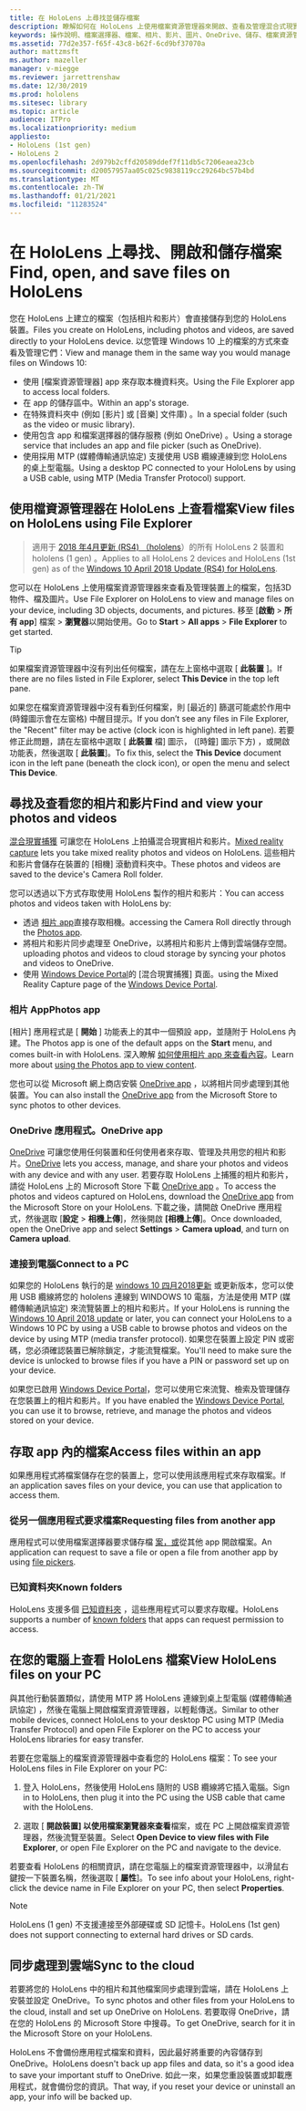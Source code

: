 ```yaml
---
title: 在 HoloLens 上尋找並儲存檔案
description: 瞭解如何在 HoloLens 上使用檔案資源管理器來開啟、查看及管理混合式現實裝置上的檔案。
keywords: 操作說明、檔案選擇器、檔案、相片、影片、圖片、OneDrive、儲存、檔案資源管理器、hololens
ms.assetid: 77d2e357-f65f-43c8-b62f-6cd9bf37070a
author: mattzmsft
ms.author: mazeller
manager: v-miegge
ms.reviewer: jarrettrenshaw
ms.date: 12/30/2019
ms.prod: hololens
ms.sitesec: library
ms.topic: article
audience: ITPro
ms.localizationpriority: medium
appliesto:
- HoloLens (1st gen)
- HoloLens 2
ms.openlocfilehash: 2d979b2cffd20589ddef7f11db5c7206eaea23cb
ms.sourcegitcommit: d20057957aa05c025c9838119cc29264bc57b4bd
ms.translationtype: MT
ms.contentlocale: zh-TW
ms.lasthandoff: 01/21/2021
ms.locfileid: "11283524"
---
```

# <span data-ttu-id="cbc2e-104">在 HoloLens 上尋找、開啟和儲存檔案</span><span class="sxs-lookup"><span data-stu-id="cbc2e-104">Find, open, and save files on HoloLens</span></span>

<span data-ttu-id="cbc2e-105">您在 HoloLens 上建立的檔案（包括相片和影片）會直接儲存到您的 HoloLens 裝置。</span><span class="sxs-lookup"><span data-stu-id="cbc2e-105">Files you create on HoloLens, including photos and videos, are saved directly to your HoloLens device.</span></span> <span data-ttu-id="cbc2e-106">以您管理 Windows 10 上的檔案的方式來查看及管理它們：</span><span class="sxs-lookup"><span data-stu-id="cbc2e-106">View and manage them in the same way you would manage files on Windows 10:</span></span>

- <span data-ttu-id="cbc2e-107">使用 [檔案資源管理器] app 來存取本機資料夾。</span><span class="sxs-lookup"><span data-stu-id="cbc2e-107">Using the File Explorer app to access local folders.</span></span>
- <span data-ttu-id="cbc2e-108">在 app 的儲存區中。</span><span class="sxs-lookup"><span data-stu-id="cbc2e-108">Within an app's storage.</span></span>
- <span data-ttu-id="cbc2e-109">在特殊資料夾中 (例如 [影片] 或 [音樂] 文件庫) 。</span><span class="sxs-lookup"><span data-stu-id="cbc2e-109">In a special folder (such as the video or music library).</span></span>
- <span data-ttu-id="cbc2e-110">使用包含 app 和檔案選擇器的儲存服務 (例如 OneDrive) 。</span><span class="sxs-lookup"><span data-stu-id="cbc2e-110">Using a storage service that includes an app and file picker (such as OneDrive).</span></span>
- <span data-ttu-id="cbc2e-111">使用採用 MTP (媒體傳輸通訊協定) 支援使用 USB 纜線連線到您 HoloLens 的桌上型電腦。</span><span class="sxs-lookup"><span data-stu-id="cbc2e-111">Using a desktop PC connected to your HoloLens by using a USB cable, using MTP (Media Transfer Protocol) support.</span></span>

## <span data-ttu-id="cbc2e-112">使用檔資源管理器在 HoloLens 上查看檔案</span><span class="sxs-lookup"><span data-stu-id="cbc2e-112">View files on HoloLens using File Explorer</span></span>

> <span data-ttu-id="cbc2e-113">適用于 [2018 年4月更新 (RS4) （hololens](https://docs.microsoft.com/windows/mixed-reality/release-notes-april-2018)）的所有 HoloLens 2 裝置和 hololens (1 gen) 。</span><span class="sxs-lookup"><span data-stu-id="cbc2e-113">Applies to all HoloLens 2 devices and HoloLens (1st gen) as of the [Windows 10 April 2018 Update (RS4) for HoloLens](https://docs.microsoft.com/windows/mixed-reality/release-notes-april-2018).</span></span>

<span data-ttu-id="cbc2e-114">您可以在 HoloLens 上使用檔案資源管理器來查看及管理裝置上的檔案，包括3D 物件、檔及圖片。</span><span class="sxs-lookup"><span data-stu-id="cbc2e-114">Use File Explorer on HoloLens to view and manage files on your device, including 3D objects, documents, and pictures.</span></span> <span data-ttu-id="cbc2e-115">移至 [**啟動**   >  **所有 app**] 檔案   >  **瀏覽器**以開始使用。</span><span class="sxs-lookup"><span data-stu-id="cbc2e-115">Go to **Start**  > **All apps**  > **File Explorer** to get started.</span></span>

> [!TIP]
> <span data-ttu-id="cbc2e-116">如果檔案資源管理器中沒有列出任何檔案，請在左上窗格中選取 [ **此裝置** ]。</span><span class="sxs-lookup"><span data-stu-id="cbc2e-116">If there are no files listed in File Explorer, select **This Device** in the top left pane.</span></span>

<span data-ttu-id="cbc2e-117">如果您在檔案資源管理器中沒有看到任何檔案，則 [最近的] 篩選可能處於作用中 (時鐘圖示會在左窗格) 中醒目提示。</span><span class="sxs-lookup"><span data-stu-id="cbc2e-117">If you don’t see any files in File Explorer, the "Recent" filter may be active (clock icon is highlighted in left pane).</span></span> <span data-ttu-id="cbc2e-118">若要修正此問題，請在左窗格中選取 [ **此裝置** 檔] 圖示， ([時鐘] 圖示下方) ，或開啟功能表，然後選取 [ **此裝置**]。</span><span class="sxs-lookup"><span data-stu-id="cbc2e-118">To fix this, select the **This Device** document icon in the left pane (beneath the clock icon), or open the menu and select **This Device**.</span></span>

## <span data-ttu-id="cbc2e-119">尋找及查看您的相片和影片</span><span class="sxs-lookup"><span data-stu-id="cbc2e-119">Find and view your photos and videos</span></span>

<span data-ttu-id="cbc2e-120">[混合現實捕獲](holographic-photos-and-videos.md) 可讓您在 HoloLens 上拍攝混合現實相片和影片。</span><span class="sxs-lookup"><span data-stu-id="cbc2e-120">[Mixed reality capture](holographic-photos-and-videos.md) lets you take mixed reality photos and videos on HoloLens.</span></span>  <span data-ttu-id="cbc2e-121">這些相片和影片會儲存在裝置的 [相機] 滾動資料夾中。</span><span class="sxs-lookup"><span data-stu-id="cbc2e-121">These photos and videos are saved to the device's Camera Roll folder.</span></span>

<span data-ttu-id="cbc2e-122">您可以透過以下方式存取使用 HoloLens 製作的相片和影片：</span><span class="sxs-lookup"><span data-stu-id="cbc2e-122">You can access photos and videos taken with HoloLens by:</span></span>

- <span data-ttu-id="cbc2e-123">透過 [相片 app](holographic-photos-and-videos.md)直接存取相機。</span><span class="sxs-lookup"><span data-stu-id="cbc2e-123">accessing the Camera Roll directly through the [Photos app](holographic-photos-and-videos.md).</span></span>
- <span data-ttu-id="cbc2e-124">將相片和影片同步處理至 OneDrive，以將相片和影片上傳到雲端儲存空間。</span><span class="sxs-lookup"><span data-stu-id="cbc2e-124">uploading photos and videos to cloud storage by syncing your photos and videos to OneDrive.</span></span>
- <span data-ttu-id="cbc2e-125">使用 [Windows Device Portal](https://docs.microsoft.com/windows/mixed-reality/using-the-windows-device-portal#mixed-reality-capture)的 [混合現實捕獲] 頁面。</span><span class="sxs-lookup"><span data-stu-id="cbc2e-125">using the Mixed Reality Capture page of the [Windows Device Portal](https://docs.microsoft.com/windows/mixed-reality/using-the-windows-device-portal#mixed-reality-capture).</span></span>

### <span data-ttu-id="cbc2e-126">相片 App</span><span class="sxs-lookup"><span data-stu-id="cbc2e-126">Photos app</span></span>

<span data-ttu-id="cbc2e-127">[相片] 應用程式是 [ **開始** ] 功能表上的其中一個預設 app，並隨附于 HoloLens 內建。</span><span class="sxs-lookup"><span data-stu-id="cbc2e-127">The Photos app is one of the default apps on the **Start** menu, and comes built-in with HoloLens.</span></span> <span data-ttu-id="cbc2e-128">深入瞭解 [如何使用相片 app 來查看內容](holographic-photos-and-videos.md)。</span><span class="sxs-lookup"><span data-stu-id="cbc2e-128">Learn more about [using the Photos app to view content](holographic-photos-and-videos.md).</span></span>

<span data-ttu-id="cbc2e-129">您也可以從 Microsoft 網上商店安裝 [OneDrive app](https://www.microsoft.com/p/onedrive/9wzdncrfj1p3) ，以將相片同步處理到其他裝置。</span><span class="sxs-lookup"><span data-stu-id="cbc2e-129">You can also install the [OneDrive app](https://www.microsoft.com/p/onedrive/9wzdncrfj1p3) from the Microsoft Store to sync photos to other devices.</span></span>

### <span data-ttu-id="cbc2e-130">OneDrive 應用程式。</span><span class="sxs-lookup"><span data-stu-id="cbc2e-130">OneDrive app</span></span>

<span data-ttu-id="cbc2e-131">[OneDrive](https://onedrive.live.com/) 可讓您使用任何裝置和任何使用者來存取、管理及共用您的相片和影片。</span><span class="sxs-lookup"><span data-stu-id="cbc2e-131">[OneDrive](https://onedrive.live.com/) lets you access, manage, and share your photos and videos with any device and with any user.</span></span> <span data-ttu-id="cbc2e-132">若要存取 HoloLens 上捕獲的相片和影片，請從 HoloLens 上的 Microsoft Store 下載 [OneDrive app](https://www.microsoft.com/p/onedrive/9wzdncrfj1p3) 。</span><span class="sxs-lookup"><span data-stu-id="cbc2e-132">To access the photos and videos captured on HoloLens, download the [OneDrive app](https://www.microsoft.com/p/onedrive/9wzdncrfj1p3) from the Microsoft Store on your HoloLens.</span></span> <span data-ttu-id="cbc2e-133">下載之後，請開啟 OneDrive 應用程式，然後選取 [**設定**  >  **相機上傳**]，然後開啟 **[相機上傳**]。</span><span class="sxs-lookup"><span data-stu-id="cbc2e-133">Once downloaded, open the OneDrive app and select **Settings** > **Camera upload**, and turn on **Camera upload**.</span></span>

### <span data-ttu-id="cbc2e-134">連接到電腦</span><span class="sxs-lookup"><span data-stu-id="cbc2e-134">Connect to a PC</span></span>

<span data-ttu-id="cbc2e-135">如果您的 HoloLens 執行的是 [windows 10 四月2018更新](https://docs.microsoft.com/windows/mixed-reality/release-notes-april-2018) 或更新版本，您可以使用 USB 纜線將您的 hololens 連線到 WINDOWS 10 電腦，方法是使用 MTP (媒體傳輸通訊協定) 來流覽裝置上的相片和影片。</span><span class="sxs-lookup"><span data-stu-id="cbc2e-135">If your HoloLens is running the [Windows 10 April 2018 update](https://docs.microsoft.com/windows/mixed-reality/release-notes-april-2018) or later, you can connect your HoloLens to a Windows 10 PC by using a USB cable to browse photos and videos on the device by using MTP (media transfer protocol).</span></span> <span data-ttu-id="cbc2e-136">如果您在裝置上設定 PIN 或密碼，您必須確認裝置已解除鎖定，才能流覽檔案。</span><span class="sxs-lookup"><span data-stu-id="cbc2e-136">You'll need to make sure the device is unlocked to browse files if you have a PIN or password set up on your device.</span></span>  

<span data-ttu-id="cbc2e-137">如果您已啟用 [Windows Device Portal](https://docs.microsoft.com/windows/mixed-reality/using-the-windows-device-portal)，您可以使用它來流覽、檢索及管理儲存在您裝置上的相片和影片。</span><span class="sxs-lookup"><span data-stu-id="cbc2e-137">If you have enabled the [Windows Device Portal](https://docs.microsoft.com/windows/mixed-reality/using-the-windows-device-portal), you can use it to browse, retrieve, and manage the photos and videos stored on your device.</span></span>

## <span data-ttu-id="cbc2e-138">存取 app 內的檔案</span><span class="sxs-lookup"><span data-stu-id="cbc2e-138">Access files within an app</span></span>

<span data-ttu-id="cbc2e-139">如果應用程式將檔案儲存在您的裝置上，您可以使用該應用程式來存取檔案。</span><span class="sxs-lookup"><span data-stu-id="cbc2e-139">If an application saves files on your device, you can use that application to access them.</span></span>

### <span data-ttu-id="cbc2e-140">從另一個應用程式要求檔案</span><span class="sxs-lookup"><span data-stu-id="cbc2e-140">Requesting files from another app</span></span>

<span data-ttu-id="cbc2e-141">應用程式可以使用檔案選擇器要求儲存檔 [案，或](https://docs.microsoft.com/windows/mixed-reality/app-model#file-pickers)從其他 app 開啟檔案。</span><span class="sxs-lookup"><span data-stu-id="cbc2e-141">An application can request to save a file or open a file from another app by using [file pickers](https://docs.microsoft.com/windows/mixed-reality/app-model#file-pickers).</span></span>

### <span data-ttu-id="cbc2e-142">已知資料夾</span><span class="sxs-lookup"><span data-stu-id="cbc2e-142">Known folders</span></span>

<span data-ttu-id="cbc2e-143">HoloLens 支援多個 [已知資料夾](https://docs.microsoft.com/windows/mixed-reality/app-model#known-folders) ，這些應用程式可以要求存取權。</span><span class="sxs-lookup"><span data-stu-id="cbc2e-143">HoloLens supports a number of [known folders](https://docs.microsoft.com/windows/mixed-reality/app-model#known-folders) that apps can request permission to access.</span></span>

## <span data-ttu-id="cbc2e-144">在您的電腦上查看 HoloLens 檔案</span><span class="sxs-lookup"><span data-stu-id="cbc2e-144">View HoloLens files on your PC</span></span>

<span data-ttu-id="cbc2e-145">與其他行動裝置類似，請使用 MTP 將 HoloLens 連線到桌上型電腦 (媒體傳輸通訊協定) ，然後在電腦上開啟檔案資源管理器，以輕鬆傳送。</span><span class="sxs-lookup"><span data-stu-id="cbc2e-145">Similar to other mobile devices, connect HoloLens to your desktop PC using MTP (Media Transfer Protocol) and open File Explorer on the PC to access your HoloLens libraries for easy transfer.</span></span>

<span data-ttu-id="cbc2e-146">若要在您電腦上的檔案資源管理器中查看您的 HoloLens 檔案：</span><span class="sxs-lookup"><span data-stu-id="cbc2e-146">To see your HoloLens files in File Explorer on your PC:</span></span>

1. <span data-ttu-id="cbc2e-147">登入 HoloLens，然後使用 HoloLens 隨附的 USB 纜線將它插入電腦。</span><span class="sxs-lookup"><span data-stu-id="cbc2e-147">Sign in to HoloLens, then plug it into the PC using the USB cable that came with the HoloLens.</span></span>

1. <span data-ttu-id="cbc2e-148">選取 [ **開啟裝置] 以使用檔案瀏覽器來查看**檔案，或在 PC 上開啟檔案資源管理器，然後流覽至裝置。</span><span class="sxs-lookup"><span data-stu-id="cbc2e-148">Select **Open Device to view files with File Explorer**, or open File Explorer on the PC and navigate to the device.</span></span>

<span data-ttu-id="cbc2e-149">若要查看 HoloLens 的相關資訊，請在您電腦上的檔案資源管理器中，以滑鼠右鍵按一下裝置名稱，然後選取 [ **屬性**]。</span><span class="sxs-lookup"><span data-stu-id="cbc2e-149">To see info about your HoloLens, right-click the device name in File Explorer on your PC, then select **Properties**.</span></span>

> [!NOTE]
> <span data-ttu-id="cbc2e-150">HoloLens (1 gen) 不支援連接至外部硬碟或 SD 記憶卡。</span><span class="sxs-lookup"><span data-stu-id="cbc2e-150">HoloLens (1st gen) does not support connecting to external hard drives or SD cards.</span></span>

## <span data-ttu-id="cbc2e-151">同步處理到雲端</span><span class="sxs-lookup"><span data-stu-id="cbc2e-151">Sync to the cloud</span></span>

<span data-ttu-id="cbc2e-152">若要將您的 HoloLens 中的相片和其他檔案同步處理到雲端，請在 HoloLens 上安裝並設定 OneDrive。</span><span class="sxs-lookup"><span data-stu-id="cbc2e-152">To sync photos and other files from your HoloLens to the cloud, install and set up OneDrive on HoloLens.</span></span> <span data-ttu-id="cbc2e-153">若要取得 OneDrive，請在您的 HoloLens 的 Microsoft Store 中搜尋。</span><span class="sxs-lookup"><span data-stu-id="cbc2e-153">To get OneDrive, search for it in the Microsoft Store on your HoloLens.</span></span>

<span data-ttu-id="cbc2e-154">HoloLens 不會備份應用程式檔案和資料，因此最好將重要的內容儲存到 OneDrive。</span><span class="sxs-lookup"><span data-stu-id="cbc2e-154">HoloLens doesn't back up app files and data, so it's a good idea to save your important stuff to OneDrive.</span></span> <span data-ttu-id="cbc2e-155">如此一來，如果您重設裝置或卸載應用程式，就會備份您的資訊。</span><span class="sxs-lookup"><span data-stu-id="cbc2e-155">That way, if you reset your device or uninstall an app, your info will be backed up.</span></span>
